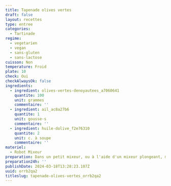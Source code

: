 ```yaml
---
title: Tapenade olives vertes
draft: false
layout: recettes
type: entree
categories:
  - Tartinade
regime:
  - vegetarien
  - vegan
  - sans-gluten
  - sans-lactose
cuisson: Non
temperature: Froid
plate: 10
check: Oui
checkAlwaysOk: false
ingredients:
  - ingredient: olives-vertes-denoyautees_a7060641
    quantite: 100
    unit: grammes
    commentaire: ''
  - ingredient: ail_ac8a27b6
    quantite: 1
    unit: gousse·s
    commentaire: ''
  - ingredient: huile-dolive_f2e76310
    quantite: 2
    unit: c. à soupe
    commentaire: ''
materiel:
  - Robot Mixeur
preparation: Dans un petit mixeur, ou à l'aide d'un mixeur plongeant, mixer les olives vertes avec l'ail grossièrement hâchée et l'huile d'olive.
preparation24h: ''
publishDate: 2024-03-18T13:28:23.107Z
uuid: orrb2qa2
titleslug: tapenade-olives-vertes_orrb2qa2
---
```

